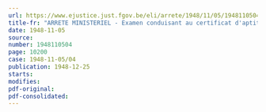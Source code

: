 ```yaml
---
url: https://www.ejustice.just.fgov.be/eli/arrete/1948/11/05/1948110504/justel
title-fr: "ARRETE MINISTERIEL - Examen conduisant au certificat d'aptitude à servir de guide touristique. - Règlement"
date: 1948-11-05
source:
number: 1948110504
page: 10200
case: 1948-11-05/04
publication: 1948-12-25
starts:
modifies:
pdf-original:
pdf-consolidated:
---
```


